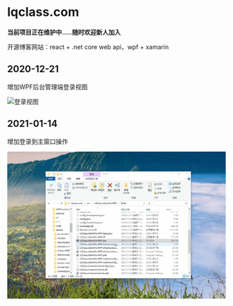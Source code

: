 # lqclass.com

**当前项目正在维护中.....随时欢迎新人加入**

开源博客网站：react + .net core web api，wpf + xamarin

## 2020-12-21

增加WPF后台管理端登录视图

![登录视图](https://git.imweb.io/dotnet9/lqclass/raw/c53d083eb6d49dd4404c0a27d667840fa4abef54/src/imgs/2020/12/LoginView.gif)

## 2021-01-14

增加登录到主窗口操作

![登录成功操作](https://raw.githubusercontent.com/dotnet9/lqclass.com/main/docs/Images/LoginToLQClass.gif)
